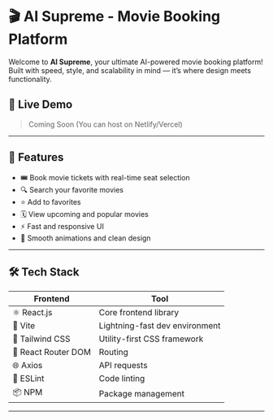 # 🎬 AI Supreme - Movie Booking Platform

Welcome to **AI Supreme**, your ultimate AI-powered movie booking platform!  
Built with speed, style, and scalability in mind — it’s where design meets functionality.

## 🚀 Live Demo
> Coming Soon (You can host on Netlify/Vercel)

---

## 🧠 Features

- 🎟️ Book movie tickets with real-time seat selection
- 🔍 Search your favorite movies
- ⭐ Add to favorites
- 🗓️ View upcoming and popular movies
- ⚡ Fast and responsive UI
- 🎨 Smooth animations and clean design

---

## 🛠️ Tech Stack

| Frontend | Tool |
|---------|------|
| ⚛️ React.js | Core frontend library |
| 🔧 Vite | Lightning-fast dev environment |
| 💅 Tailwind CSS | Utility-first CSS framework |
| 🧭 React Router DOM | Routing |
| 🌐 Axios | API requests |
| 🧪 ESLint | Code linting |
| 📦 NPM | Package management |

---



